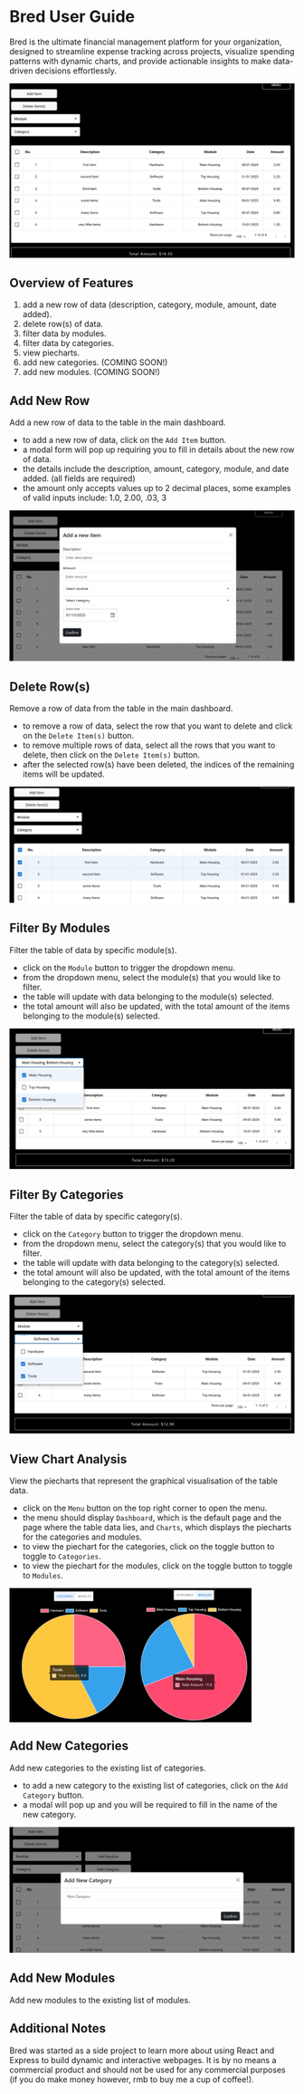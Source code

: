 # Bred User Guide  
Bred is the ultimate financial management platform for your organization, designed to streamline expense tracking across projects, visualize spending patterns with dynamic charts, and provide actionable insights to make data-driven decisions effortlessly.

![main dashboard page](main_dashboard.png "main dashboard")

## Overview of Features  
1. add a new row of data (description, category, module, amount, date added).
2. delete row(s) of data.
3. filter data by modules.
4. filter data by categories.
5. view piecharts.
6. add new categories. (COMING SOON!)
7. add new modules. (COMING SOON!)

## Add New Row  
Add a new row of data to the table in the main dashboard.
- to add a new row of data, click on the `Add Item` button.
- a modal form will pop up requiring you to fill in details about the new row of data.
- the details include the description, amount, category, module, and date added. (all fields are required)
- the amount only accepts values up to 2 decimal places, some examples of valid inputs include: 1.0, 2.00, .03, 3

![new item form](new_item.png "new item form")

## Delete Row(s)  
Remove a row of data from the table in the main dashboard.  
- to remove a row of data, select the row that you want to delete and click on the `Delete Item(s)` button.
- to remove multiple rows of data, select all the rows that you want to delete, then click on the `Delete Item(s)` button.
- after the selected row(s) have been deleted, the indices of the remaining items will be updated.

![select items for delete](delete.png "delete items")

## Filter By Modules  
Filter the table of data by specific module(s).
- click on the `Module` button to trigger the dropdown menu. 
- from the dropdown menu, select the module(s) that you would like to filter.
- the table will update with data belonging to the module(s) selected. 
- the total amount will also be updated, with the total amount of the items belonging to the module(s) selected.  

![filter module](filter_module.png "filter module")

## Filter By Categories  
Filter the table of data by specific category(s).  
- click on the `Category` button to trigger the dropdown menu. 
- from the dropdown menu, select the category(s) that you would like to filter.
- the table will update with data belonging to the category(s) selected. 
- the total amount will also be updated, with the total amount of the items belonging to the category(s) selected.  

![filter category](filter_category.png "filter category")

## View Chart Analysis  
View the piecharts that represent the graphical visualisation of the table data.  
- click on the `Menu` button on the top right corner to open the menu.
- the menu should display `Dashboard`, which is the default page and the page where the table data lies, and `Charts`, which displays the piecharts for the categories and modules.
- to view the piechart for the categories, click on  the toggle button to toggle to `Categories`.
- to view the piechart for the modules, click on the toggle button to toggle to `Modules`.

<div style='display:flex'>
    <img src="category_chart.png" width='45%' />
    <img src="module_chart.png" width='40%'/>
</div>

## Add New Categories  
Add new categories to the existing list of categories.  
- to add a new category to the existing list of categories, click on the `Add Category` button.
- a modal will pop up and you will be required to fill in the name of the new category.

![add new category](add_category.png "add category")

## Add New Modules   
Add new modules to the existing list of modules.  


## Additional Notes  
Bred was started as a side project to learn more about using React and Express to build dynamic and interactive webpages. It is by no means a commercial product and should not be used for any commercial purposes (if you do make money however, rmb to buy me a cup of coffee!).